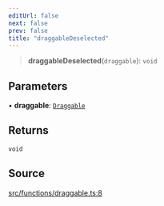 ```yaml
---
editUrl: false
next: false
prev: false
title: "draggableDeselected"
---
```


> **draggableDeselected**(`draggable`): `void`

## Parameters

• **draggable**: [`Draggable`](/api/classes/draggable/)

## Returns

`void`

## Source

[src/functions/draggable.ts:8](https://github.com/relishinc/dill-pixel/blob/c79d8e8552aaa0f13a29535c819ae67d025b4669/src/functions/draggable.ts#L8)
